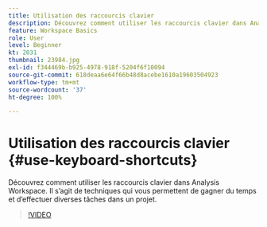 ```yaml
---
title: Utilisation des raccourcis clavier
description: Découvrez comment utiliser les raccourcis clavier dans Analysis Workspace
feature: Workspace Basics
role: User
level: Beginner
kt: 2031
thumbnail: 23984.jpg
exl-id: f344469b-b925-4978-918f-5204f6f10094
source-git-commit: 618deaa6e64f66b48d8acebe1610a19603504923
workflow-type: tm+mt
source-wordcount: '37'
ht-degree: 100%

---
```


# Utilisation des raccourcis clavier {#use-keyboard-shortcuts}

Découvrez comment utiliser les raccourcis clavier dans Analysis Workspace. Il s’agit de techniques qui vous permettent de gagner du temps et d’effectuer diverses tâches dans un projet.

>[!VIDEO](https://video.tv.adobe.com/v/23984/?quality=12&learn=on)
